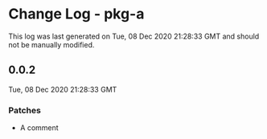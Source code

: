 # Change Log - pkg-a

This log was last generated on Tue, 08 Dec 2020 21:28:33 GMT and should not be manually modified.

## 0.0.2
Tue, 08 Dec 2020 21:28:33 GMT

### Patches

- A comment


